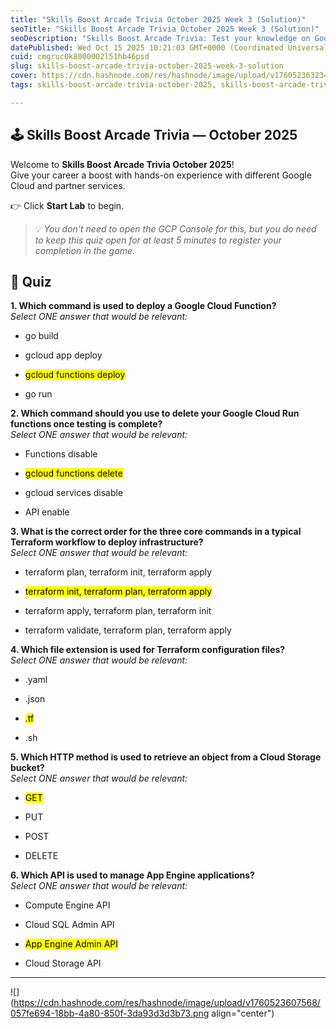 ```yaml
---
title: "Skills Boost Arcade Trivia October 2025 Week 3 (Solution)"
seoTitle: "Skills Boost Arcade Trivia October 2025 Week 3 (Solution)"
seoDescription: "Skills Boost Arcade Trivia: Test your knowledge on Google Cloud services with this October 2025 quiz. Boost your skills with hands-on experience"
datePublished: Wed Oct 15 2025 10:21:03 GMT+0000 (Coordinated Universal Time)
cuid: cmgruc0k8000002l51hb46psd
slug: skills-boost-arcade-trivia-october-2025-week-3-solution
cover: https://cdn.hashnode.com/res/hashnode/image/upload/v1760523632348/5e1dd148-8f94-4edb-8323-63ffcdcdc674.png
tags: skills-boost-arcade-trivia-october-2025, skills-boost-arcade-trivia-october-2025-week-3-solution, skills-boost-arcade-trivia-october-2025-week-3

---
```


## 🕹️ Skills Boost Arcade Trivia — October 2025

Welcome to **Skills Boost Arcade Trivia October 2025**!  
Give your career a boost with hands-on experience with different Google Cloud and partner services.

👉 Click **Start Lab** to begin.

> 💡 *You don't need to open the GCP Console for this, but you do need to keep this quiz open for at least 5 minutes to register your completion in the game.*

## 🧠 Quiz

**1\. Which command is used to deploy a Google Cloud Function?**  
*Select ONE answer that would be relevant:*

* go build
    
* gcloud app deploy
    
* <mark>gcloud functions deploy</mark>
    
* go run
    

**2\. Which command should you use to delete your Google Cloud Run functions once testing is complete?**  
*Select ONE answer that would be relevant:*

* Functions disable
    
* <mark>gcloud functions delete</mark>
    
* gcloud services disable
    
* API enable
    

**3\. What is the correct order for the three core commands in a typical Terraform workflow to deploy infrastructure?**  
*Select ONE answer that would be relevant:*

* terraform plan, terraform init, terraform apply
    
* <mark>terraform init, terraform plan, terraform apply</mark>
    
* terraform apply, terraform plan, terraform init
    
* terraform validate, terraform plan, terraform apply
    

**4\. Which file extension is used for Terraform configuration files?**  
*Select ONE answer that would be relevant:*

* .yaml
    
* .json
    
* <mark>.tf</mark>
    
* .sh
    

**5\. Which HTTP method is used to retrieve an object from a Cloud Storage bucket?**  
*Select ONE answer that would be relevant:*

* <mark>GET</mark>
    
* PUT
    
* POST
    
* DELETE
    

**6\. Which API is used to manage App Engine applications?**  
*Select ONE answer that would be relevant:*

* Compute Engine API
    
* Cloud SQL Admin API
    
* <mark>App Engine Admin API</mark>
    
* Cloud Storage API
    

---

![](https://cdn.hashnode.com/res/hashnode/image/upload/v1760523607568/057fe694-18bb-4a80-850f-3da93d3d3b73.png align="center")